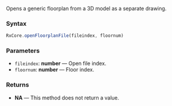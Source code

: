 Opens a generic floorplan from a 3D model as a separate drawing.

### Syntax

```typescript
RxCore.openFloorplanFile(fileindex, floornum)
```

### Parameters

- `fileindex`: **number** — Open file index.
- `floornum`: **number** — Floor index.

### Returns

- **NA** — This method does not return a value.